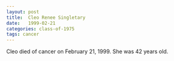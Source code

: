 ```yaml
---
layout: post
title:  Cleo Renee Singletary
date:   1999-02-21
categories: class-of-1975
tags: cancer
---
```

Cleo died of cancer on February 21, 1999.  She was 42 years old.
